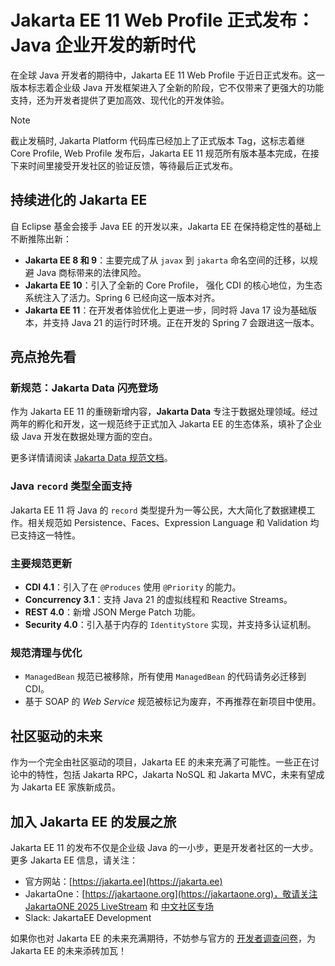 # Jakarta EE 11 Web Profile 正式发布：Java 企业开发的新时代

在全球 Java 开发者的期待中，Jakarta EE 11 Web Profile 于近日正式发布。这一版本标志着企业级 Java 开发框架进入了全新的阶段，它不仅带来了更强大的功能支持，还为开发者提供了更加高效、现代化的开发体验。

> [!NOTE]
> 截止发稿时, Jakarta Platform 代码库已经加上了正式版本 Tag，这标志着继 Core Profile, Web Profile 发布后，Jakarta EE 11 规范所有版本基本完成，在接下来时间里接受开发社区的验证反馈，等待最后正式发布。

## 持续进化的 Jakarta EE

自 Eclipse 基金会接手 Java EE 的开发以来，Jakarta EE 在保持稳定性的基础上不断推陈出新：

- **Jakarta EE 8 和 9**：主要完成了从 `javax` 到 `jakarta` 命名空间的迁移，以规避 Java 商标带来的法律风险。
- **Jakarta EE 10**：引入了全新的 Core Profile， 强化 CDI 的核心地位，为生态系统注入了活力。Spring 6 已经向这一版本对齐。
- **Jakarta EE 11**：在开发者体验优化上更进一步，同时将 Java 17 设为基础版本，并支持 Java 21 的运行时环境。正在开发的 Spring 7 会跟进这一版本。

## 亮点抢先看

### 新规范：Jakarta Data 闪亮登场

作为 Jakarta EE 11 的重磅新增内容，**Jakarta Data** 专注于数据处理领域。经过两年的孵化和开发，这一规范终于正式加入 Jakarta EE 的生态体系，填补了企业级 Java 开发在数据处理方面的空白。

更多详情请阅读 [Jakarta Data 规范文档](https://jakarta.ee/specifications/data/)。

### Java `record` 类型全面支持

Jakarta EE 11 将 Java 的 `record` 类型提升为一等公民，大大简化了数据建模工作。相关规范如 Persistence、Faces、Expression Language 和 Validation 均已支持这一特性。

### 主要规范更新

- **CDI 4.1**：引入了在 `@Produces` 使用 `@Priority` 的能力。
- **Concurrency 3.1**：支持 Java 21 的虚拟线程和 Reactive Streams。
- **REST 4.0**：新增 JSON Merge Patch 功能。
- **Security 4.0**：引入基于内存的 `IdentityStore` 实现，并支持多认证机制。

### 规范清理与优化

- `ManagedBean` 规范已被移除，所有使用 `ManagedBean` 的代码请务必迁移到 CDI。
- 基于 SOAP 的 *Web Service* 规范被标记为废弃，不再推荐在新项目中使用。

## 社区驱动的未来

作为一个完全由社区驱动的项目，Jakarta EE 的未来充满了可能性。一些正在讨论中的特性，包括 Jakarta RPC，Jakarta NoSQL 和 Jakarta MVC，未来有望成为 Jakarta EE 家族新成员。

## 加入 Jakarta EE 的发展之旅

Jakarta EE 11 的发布不仅是企业级 Java 的一小步，更是开发者社区的一大步。更多 Jakarta EE 信息，请关注：
* 官方网站：[https://jakarta.ee](https://jakarta.ee)
* JakartaOne：[https://jakartaone.org](https://jakartaone.org)，敬请关注 [JakartaONE 2025 LiveStream](https://jakartaone.org/2025/) 和 [中文社区专场](https://jakartaone.org/2025/chinese/)
* Slack: JakartaEE Development

如果你也对 Jakarta EE 的未来充满期待，不妨参与官方的 [开发者调查问卷](https://www.surveymonkey.com/r/TanjaJakartaEE)，为 Jakarta EE 的未来添砖加瓦！

